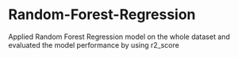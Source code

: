# Random-Forest-Regression
Applied Random Forest Regression model on the whole dataset and evaluated the model performance by using r2_score
